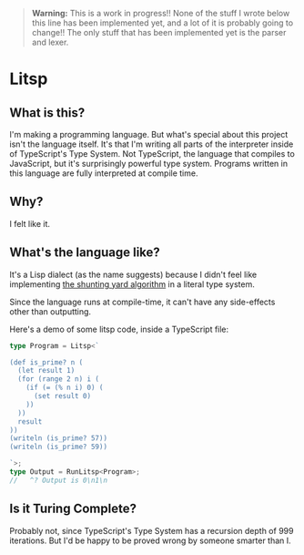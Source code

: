 > **Warning:** This is a work in progress!! None of the stuff I wrote below this line has been implemented yet, and a lot of it is probably going to change!! The only stuff that has been implemented yet is the parser and lexer.

# Litsp

## What is this?

I'm making a programming language. But what's special about this project isn't the language itself. It's that I'm writing all parts of the interpreter inside of TypeScript's Type System. Not TypeScript, the language that compiles to JavaScript, but it's surprisingly powerful type system. Programs written in this language are fully interpreted at compile time.

## Why?

I felt like it.

## What's the language like?

It's a Lisp dialect (as the name suggests) because I didn't feel like implementing [the shunting yard algorithm](https://en.wikipedia.org/wiki/Shunting_yard_algorithm) in a literal type system.

Since the language runs at compile-time, it can't have any side-effects other than outputting.

Here's a demo of some litsp code, inside a TypeScript file:

```typescript
type Program = Litsp<`

(def is_prime? n (
  (let result 1)
  (for (range 2 n) i (
    (if (= (% n i) 0) (
      (set result 0)
    ))
  ))
  result
))
(writeln (is_prime? 57))
(writeln (is_prime? 59))

`>;
type Output = RunLitsp<Program>;
//   ^? Output is 0\n1\n
```

## Is it Turing Complete?

Probably not, since TypeScript's Type System has a recursion depth of 999 iterations. But I'd be happy to be proved wrong by someone smarter than I.
